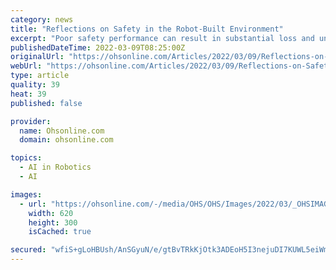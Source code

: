 ```yaml
---
category: news
title: "Reflections on Safety in the Robot-Built Environment"
excerpt: "Poor safety performance can result in substantial loss and unanticipated and detrimental risk, both acute and chronic, to project stakeholders."
publishedDateTime: 2022-03-09T08:25:00Z
originalUrl: "https://ohsonline.com/Articles/2022/03/09/Reflections-on-Safety-in-the-Robot-Built-Environment.aspx?p=1"
webUrl: "https://ohsonline.com/Articles/2022/03/09/Reflections-on-Safety-in-the-Robot-Built-Environment.aspx?p=1"
type: article
quality: 39
heat: 39
published: false

provider:
  name: Ohsonline.com
  domain: ohsonline.com

topics:
  - AI in Robotics
  - AI

images:
  - url: "https://ohsonline.com/-/media/OHS/OHS/Images/2022/03/_OHSIMAGE3922_2.jpg"
    width: 620
    height: 300
    isCached: true

secured: "wfiS+gLoHBUsh/AnSGyuN/e/gtBvTRkKjOtk3ADEoH5I3nejuDI7KUWL5eiWmvbnw7WqS8bqWtpINT0zlV8A9xXa/kt1a6srG3yP7YlQ13TCi2YFoOZYHdNWT8Tj7cYkuFHwHVC3XHYYe6AmDQzFfmWmBRRn72n2ll6AKR6K7Wve/UeyD4meToKQYUL9sqheD1OKlBkeDUDgcUZVeg68arbsthDIDUAeOKIogXyCzHGVjhWGXmT07Tm8l8UFBnskYig5IPpY/raqMuq2TVxyzvr6YxXwF3nBL0e6H5o1KkH9QLxNhzZT9QusKlMEnU2YXOHwAWQ+Plpdvi1PQmZE3pGjiHQBan+LkoUaxDGedzM=;d+V87ib5li4NIK7W4zrcRg=="
---
```


